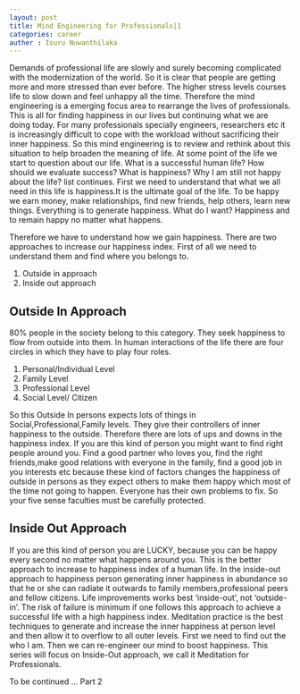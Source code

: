 ```yaml
---
layout: post
title: Mind Engineering for Professionals|1
categories: career
auther : Isuru Nuwanthilaka
---
```


Demands of professional life are slowly and surely becoming complicated with the modernization of the world. So it is clear that people are getting more and more stressed than ever before. The higher stress levels courses life to slow down and feel unhappy all the time. Therefore the mind engineering is a emerging focus area to rearrange the lives of professionals. This is all for finding happiness in our lives but continuing what we are doing today.
For many professionals specially engineers, researchers etc it is increasingly difficult to cope with the workload without sacrificing their inner happiness. So this mind engineering is to review and rethink about this situation to help broaden the meaning of life.
At some point of the life we start to question about our life. What is a successful human life? How should we evaluate success? What is happiness? Why I am still not happy about the life? list continues. First we need to understand that what we all need in this life is happiness.It is the ultimate goal of the life. To be happy we earn money, make relationships, find new friends, help others, learn new things. Everything is to generate happiness.
What do I want? Happiness and to remain happy no matter what happens.

Therefore we have to understand how we gain happiness.
There are two approaches to increase our happiness index. First of all we need to understand them and find where you belongs to.
1. Outside in approach
2. Inside out approach

Outside In Approach
-------------------

80% people in the society belong to this category. They seek happiness to flow from outside into them. In human interactions of the life there are four circles in which they have to play four roles.
1. Personal/Individual Level
2. Family Level
3. Professional Level
4. Social Level/ Citizen

So this Outside In persons expects lots of things in Social,Professional,Family levels. They give their controllers of inner happiness to the outside. Therefore there are lots of ups and downs in the happiness index. If you are this kind of person you might want to find right people around you. Find a good partner who loves you, find the right friends,make good relations with everyone in the family, find a good job in you interests etc because these kind of factors changes the happiness of outside in persons as they expect others to make them happy which most of the time not going to happen. Everyone has their own problems to fix. So your five sense faculties must be carefully protected.

Inside Out Approach
-------------------

If you are this kind of person you are LUCKY, because you can be happy every second no matter what happens around you. This is the better approach to increase to happiness index of a human life. In the inside-out approach to happiness person generating inner happiness in abundance so that he or she can radiate it outwards to family members,professional peers and fellow citizens. Life improvements works best ‘inside-out’, not ‘outside-in’. The risk of failure is minimum if one follows this approach to achieve a successful life with a high happiness index. Meditation practice is the best techniques to generate and increase the inner happiness at person level and then allow it to overflow to all outer levels.
First we need to find out the who I am. Then we can re-engineer our mind to boost happiness.
This series will focus on Inside-Out approach, we call it Meditation for Professionals.

To be continued … Part 2
